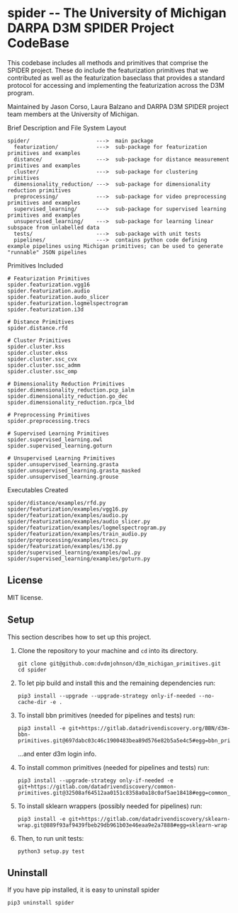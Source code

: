 spider -- The University of Michigan DARPA D3M SPIDER Project CodeBase
=================================

This codebase includes all methods and primitives that comprise the SPIDER 
project.  These do include the featurization primitives that we contributed as 
well as the featurization baseclass that provides a standard protocol for 
accessing and implementing the featurization across the D3M program.


Maintained by Jason Corso, Laura Balzano and DARPA D3M SPIDER project team members
at the University of Michigan.

Brief Description and File System Layout

    spider/                     --->  main package
      featurization/            --->  sub-package for featurization primitives and examples
      distance/                 --->  sub-package for distance measurement primitives and examples
      cluster/                  --->  sub-package for clustering primitives
      dimensionality_reduction/ --->  sub-package for dimensionality reduction primitives
      preprocessing/            --->  sub-package for video preprocessing primitives and examples
      supervised_learning/      --->  sub-package for supervised learning primitives and examples
      unsupervised_learning/    --->  sub-package for learning linear subspace from unlabelled data
      tests/                    --->  sub-package with unit tests 
      pipelines/                --->  contains python code defining example pipelines using Michigan primitives; can be used to generate "runnable" JSON pipelines

Primitives Included

    # Featurization Primitives
    spider.featurization.vgg16
    spider.featurization.audio
    spider.featurization.audo_slicer
    spider.featurization.logmelspectrogram
    spider.featurization.i3d

    # Distance Primitives
    spider.distance.rfd

    # Cluster Primitives
    spider.cluster.kss
    spider.cluster.ekss
    spider.cluster.ssc_cvx
    spider.cluster.ssc_admm
    spider.cluster.ssc_omp

    # Dimensionality Reduction Primitives
    spider.dimensionality_reduction.pcp_ialm
    spider.dimensionality_reduction.go_dec
    spider.dimensionality_reduction.rpca_lbd

    # Preprocessing Primitives
    spider.preprocessing.trecs
    
    # Supervised Learning Primitives
    spider.supervised_learning.owl
    spider.supervised_learning.goturn

    # Unsupervised Learning Primitives
    spider.unsupervised_learning.grasta
    spider.unsupervised_learning.grasta_masked
    spider.unsupervised_learning.grouse

Executables Created

    spider/distance/examples/rfd.py
    spider/featurization/examples/vgg16.py
    spider/featurization/examples/audio.py
    spider/featurization/examples/audio_slicer.py
    spider/featurization/examples/logmelspectrogram.py
    spider/featurization/examples/train_audio.py
    spider/preprocessing/examples/trecs.py
    spider/featurization/examples/i3d.py
    spider/supervised_learning/examples/owl.py
    spider/supervised_learning/examples/goturn.py


License
-------

MIT license.

Setup
-----

This section describes how to set up this project.

1. Clone the repository to your machine and `cd` into its directory.

    ```
    git clone git@github.com:dvdmjohnson/d3m_michigan_primitives.git
    cd spider
    ```

2. To let pip build and install this and the remaining dependencies run:

    ```
    pip3 install --upgrade --upgrade-strategy only-if-needed --no-cache-dir -e .
    ```

3. To install bbn primitives (needed for pipelines and tests) run:

    ```
    pip3 install -e git+https://gitlab.datadrivendiscovery.org/BBN/d3m-bbn-primitives.git@697dabc03c46c1900483bea89d576e82b5a5e4c5#egg=bbn_primitives
    ```
    
    ...and enter d3m login info.

4. To install common primitives (needed for pipelines and tests) run:

    ```
    pip3 install --upgrade-strategy only-if-needed -e git+https://gitlab.com/datadrivendiscovery/common-primitives.git@32508af64512aa0151c8358a0a18c0af5ae18418#egg=common_primitives
    ```

5. To install sklearn wrappers (possibly needed for pipelines) run:

    ```
    pip3 install -e git+https://gitlab.com/datadrivendiscovery/sklearn-wrap.git@889f93af9439fbeb29db961b03e46eaa9e2a7888#egg=sklearn-wrap
    ```

6. Then, to run unit tests:

    ```
    python3 setup.py test
    ```


Uninstall
---------

If you have pip installed, it is easy to uninstall spider

    pip3 uninstall spider

